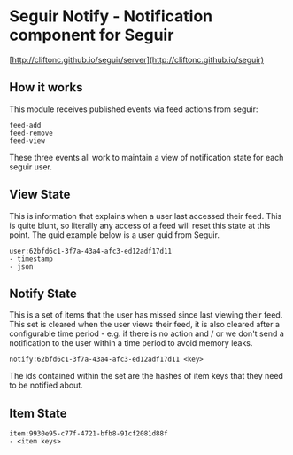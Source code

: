 # Seguir Notify - Notification component for Seguir

[http://cliftonc.github.io/seguir/server](http://cliftonc.github.io/seguir)

## How it works

This module receives published events via feed actions from seguir:

```
feed-add
feed-remove
feed-view
```

These three events all work to maintain a view of notification state for each seguir user.

## View State

This is information that explains when a user last accessed their feed.  This is quite blunt, so literally any access of a feed will reset this state at this point.  The guid example below is a user guid from Seguir.

```
user:62bfd6c1-3f7a-43a4-afc3-ed12adf17d11
- timestamp
- json
```

## Notify State

This is a set of items that the user has missed since last viewing their feed.  This set is cleared when the user views their feed, it is also cleared after a configurable time period - e.g. if there is no action and / or we don't send a notification to the user within a time period to avoid memory leaks.

```
notify:62bfd6c1-3f7a-43a4-afc3-ed12adf17d11 <key>
```

The ids contained within the set are the hashes of item keys that they need to be notified about.

## Item State

```
item:9930e95-c77f-4721-bfb8-91cf2081d88f
- <item keys>
```
